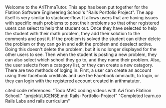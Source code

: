 Welcome to the AriThmaTutor.
This app has been put together for the Flatiron Software Engineering School's "Rails Portfolio Project".
The app itself is very similar to stackoverflow. It allows users that are having issues
with specific math problems to post their problems so that other registered users can select to help that student out. Once they have selected to help the student with their math problem, they add their solution to the comments and post it. If the problem is solved the student can either delete the problem or they can go in and edit the problem and deselect active. Doing this doesn't delete the problem, but it is no longer displayed for the other users to see. Then when the student is posting a new problem, they can also select which school they go to, and they name their problem. Also, the user selects from a catagory list, or they can create a new catagory. There are two methods of loging in. First, a user can create an account using their facebook creditials and use the Facebook omniauth, to login, or they can login with the registered account created in arithmatutor.

cited code references: 
    "Todo MVC coding videos with Avi from Flatiron School."
    "projekt/LICENSE.md: Rails-Portfolio-Project"
    "Completed learn.co Rails Labs and rails curriculum"
